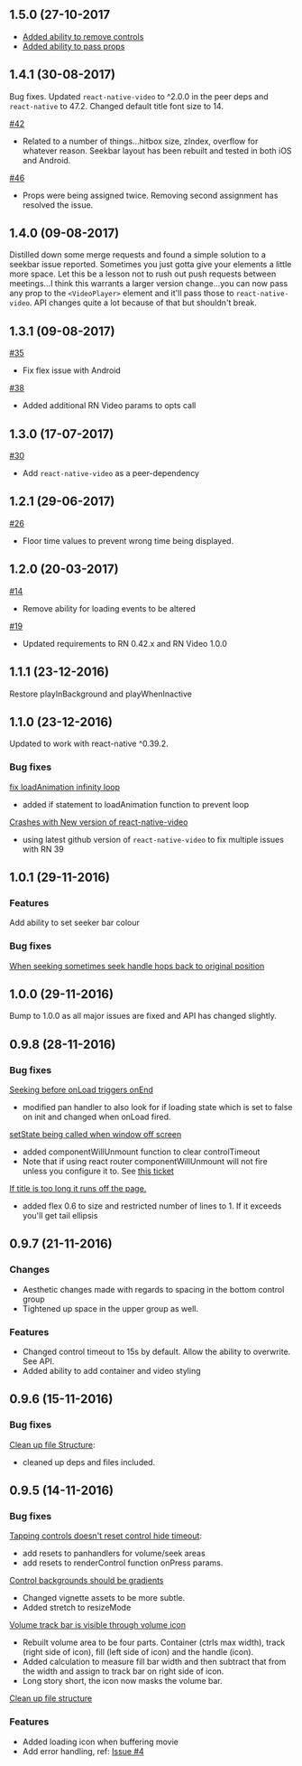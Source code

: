 ## 1.5.0 (27-10-2017
  - [Added ability to remove controls](https://github.com/itsnubix/react-native-video-controls/pull/50)
  - [Added ability to pass props](https://github.com/itsnubix/react-native-video-controls/pull/52)

## 1.4.1 (30-08-2017)
Bug fixes. Updated `react-native-video` to ^2.0.0 in the peer deps and `react-native` to 47.2. Changed default title font size to 14.

[#42](https://github.com/itsnubix/react-native-video-controls/issues/42)
  - Related to a number of things...hitbox size, zIndex, overflow for whatever reason. Seekbar layout has been rebuilt and tested in both iOS and Android.

[#46](https://github.com/itsnubix/react-native-video-controls/issues/46)
  - Props were being assigned twice. Removing second assignment has resolved the issue.

## 1.4.0 (09-08-2017)
Distilled down some merge requests and found a simple solution to a seekbar issue reported. Sometimes you just gotta give your elements a little more space. Let this be a lesson not to rush out push requests between meetings...I think this warrants a larger version change...you can now pass any prop to the `<VideoPlayer>` element and it'll pass those to `react-native-video`. API changes quite a lot because of that but shouldn't break. 

## 1.3.1 (09-08-2017)

[#35](https://github.com/itsnubix/react-native-video-controls/pull/35)
  - Fix flex issue with Android

[#38](https://github.com/itsnubix/react-native-video-controls/pull/38)
  - Added additional RN Video params to opts call

## 1.3.0 (17-07-2017)

[#30](https://github.com/itsnubix/react-native-video-controls/issues/30)
  - Add `react-native-video` as a peer-dependency

## 1.2.1 (29-06-2017)

[#26](https://github.com/itsnubix/react-native-video-controls/issues/26)
  - Floor time values to prevent wrong time being displayed.

## 1.2.0 (20-03-2017)

[#14](https://github.com/itsnubix/react-native-video-controls/issues/14)
  - Remove ability for loading events to be altered

[#19](https://github.com/itsnubix/react-native-video-controls/issues/19)
  - Updated requirements to RN 0.42.x and RN Video 1.0.0

## 1.1.1 (23-12-2016)

Restore playInBackground and playWhenInactive

## 1.1.0 (23-12-2016)

Updated to work with react-native ^0.39.2.

### Bug fixes

[fix loadAnimation infinity loop](https://github.com/itsnubix/react-native-video-controls/pull/13)
  - added if statement to loadAnimation function to prevent loop

[Crashes with New version of react-native-video](https://github.com/itsnubix/react-native-video-controls/issues/12)
  - using latest github version of `react-native-video` to fix multiple issues with RN 39

## 1.0.1 (29-11-2016)

### Features

Add ability to set seeker bar colour

### Bug fixes

[When seeking sometimes seek handle hops back to original position](https://github.com/itsnubix/react-native-video-controls/issues/9)

## 1.0.0 (29-11-2016)

Bump to 1.0.0 as all major issues are fixed and API has changed slightly.

## 0.9.8 (28-11-2016)

### Bug fixes

[Seeking before onLoad triggers onEnd](https://github.com/itsnubix/react-native-video-controls/issues/8)
  - modified pan handler to also look for if loading state which is set to false on init and changed when onLoad fired.

[setState being called when window off screen](https://github.com/itsnubix/react-native-video-controls/issues/7)
  - added componentWillUnmount function to clear controlTimeout
  - Note that if using react router componentWillUnmount will not fire unless you configure it to. See [this ticket](https://github.com/aksonov/react-native-router-flux/issues/131)

[If title is too long it runs off the page.](https://github.com/itsnubix/react-native-video-controls/issues/6)
  - added flex 0.6 to size and restricted number of lines to 1. If it exceeds you'll get tail ellipsis

## 0.9.7 (21-11-2016)

### Changes

  - Aesthetic changes made with regards to spacing in the bottom control group
  - Tightened up space in the upper group as well.

### Features

  - Changed control timeout to 15s by default. Allow the ability to overwrite. See API.
  - Added ability to add container and video styling

## 0.9.6 (15-11-2016)

### Bug fixes

[Clean up file Structure](https://github.com/itsnubix/react-native-video-controls/issues/5):

  - cleaned up deps and files included.

## 0.9.5 (14-11-2016)

### Bug fixes
[Tapping controls doesn't reset control hide timeout](https://github.com/itsnubix/react-native-video-controls/issues/1):

  - add resets to panhandlers for volume/seek areas
  - add resets to renderControl function onPress params.

[Control backgrounds should be gradients](https://github.com/itsnubix/react-native-video-controls/issues/2)

  - Changed vignette assets to be more subtle.
  - Added stretch to resizeMode

[Volume track bar is visible through volume icon](https://github.com/itsnubix/react-native-video-controls/issues/3)

  - Rebuilt volume area to be four parts. Container (ctrls max width), track (right side of icon), fill (left side of icon) and the handle (icon).
  - Added calculation to measure fill bar width and then subtract that from the width and assign to track bar on right side of icon.
  - Long story short, the icon now masks the volume bar.

[Clean up file structure](https://github.com/itsnubix/react-native-video-controls/issues/5)

### Features

- Added loading icon when buffering movie
- Add error handling, ref: [Issue #4](https://github.com/itsnubix/react-native-video-controls/issues/4)
